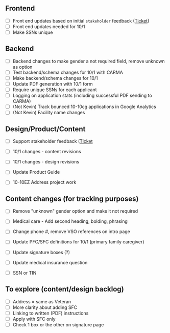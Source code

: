 ## Frontend
- [ ] Front end updates based on initial `stakeholder` feedback ([Ticket](https://github.com/department-of-veterans-affairs/va.gov-team/issues/12806))
- [ ] Front end updates needed for 10/1
- [ ] Make SSNs unique

## Backend
- [ ] Backend changes to make gender a not required field, remove unknown as option
- [ ] Test backend/schema changes for 10/1 with CARMA
- [ ] Make backend/schema changes for 10/1
- [ ] Update PDF generation with 10/1 form
- [ ] Require unique SSNs for each applicant
- [ ] Logging on application stats (including successful PDF sending to CARMA)
- [ ] (Not Kevin) Track bounced 10-10cg applications in Google Analytics
- [ ] (Not Kevin) Facility name changes

## Design/Product/Content
- [ ] Support stakeholder feedback ([Ticket](https://github.com/department-of-veterans-affairs/va.gov-team/issues/12806)
- [ ] 10/1 changes - content revisions
- [ ] 10/1 changes - design revisions
- [ ] Update Product Guide
- [ ] 10-10EZ Address project work


## Content changes (for tracking purposes)
- [ ] Remove "unknown" gender option and make it not required
- [ ] Medical care - Add second heading, bolding, phrasing
- [ ] Change phone #, remove VSO references on intro page
- [ ] Update PFC/SFC definitions for 10/1 (primary family caregiver)
- [ ] Update signature boxes (?)
- [ ] Update medical insurance question
- [ ] SSN or TIN


## To explore (content/design backlog)
- [ ] Address = same as Veteran
- [ ] More clarity about adding SFC
- [ ] Linking to written (PDF) instructions
- [ ] Apply with SFC only
- [ ] Check 1 box or the other on signature page
